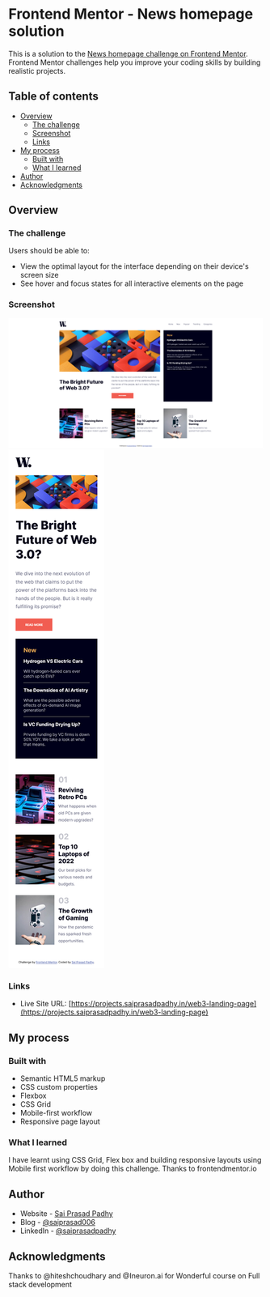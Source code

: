 # Frontend Mentor - News homepage solution

This is a solution to the [News homepage challenge on Frontend Mentor](https://www.frontendmentor.io/challenges/news-homepage-H6SWTa1MFl). Frontend Mentor challenges help you improve your coding skills by building realistic projects. 

## Table of contents

- [Overview](#overview)
  - [The challenge](#the-challenge)
  - [Screenshot](#screenshot)
  - [Links](#links)
- [My process](#my-process)
  - [Built with](#built-with)
  - [What I learned](#what-i-learned)
- [Author](#author)
- [Acknowledgments](#acknowledgments)


## Overview

### The challenge

Users should be able to:

- View the optimal layout for the interface depending on their device's screen size
- See hover and focus states for all interactive elements on the page

### Screenshot

![Desktop](https://github.com/Padhysai/web3-landing-page/blob/main/design/output/desktop-layout.png)
![Mobile](https://github.com/Padhysai/web3-landing-page/blob/main/design/output/mobile-layout.png)


### Links

- Live Site URL: [https://projects.saiprasadpadhy.in/web3-landing-page](https://projects.saiprasadpadhy.in/web3-landing-page)

## My process

### Built with

- Semantic HTML5 markup
- CSS custom properties
- Flexbox
- CSS Grid
- Mobile-first workflow
- Responsive page layout


### What I learned

I have learnt using CSS Grid, Flex box and building responsive layouts using Mobile first workflow by doing this challenge. Thanks to frontendmentor.io


## Author

- Website - [Sai Prasad Padhy](https://projects.saiprasadpadhy.in/)
- Blog - [@saiprasad006](https://blog.saiprasadpadhy.in/)
- LinkedIn - [@saiprasadpadhy](https://www.linkedin.com/in/saiprasadpadhy/)


## Acknowledgments

Thanks to @hiteshchoudhary and @Ineuron.ai for Wonderful course on Full stack development
